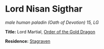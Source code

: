 # Lord Nisan Sigthar
*male human paladin (Oath of Devotion) 15, LG*

**Title:** Lord Martial, [Order of the Gold Dragon](../Organizations/MilitantOrders/DraconicOrder/Gold.md)

**Residence:** [Stagraven](../Cities/Stagraven.md)
